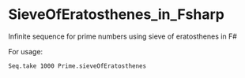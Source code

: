 SieveOfEratosthenes_in_Fsharp
=============================

Infinite sequence for prime numbers using sieve of eratosthenes in F#

For usage:

    Seq.take 1000 Prime.sieveOfEratosthenes
